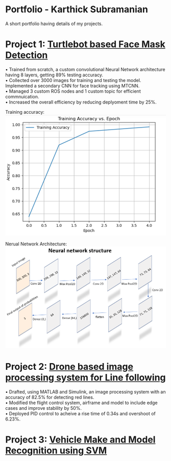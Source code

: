 # Portfolio - Karthick Subramanian
A short portfolio having details of my projects.

# Project 1: [Turtlebot based Face Mask Detection](https://ksubra01.github.io/ksubra.github.io/)  
•	Trained from scratch, a custom convolutional Neural Network architecture having 8 layers, getting 89% testing accuracy.  
•	Collected over 3000 images for training and testing the model. Implemented a secondary CNN for face tracking using MTCNN.  
• Managed 3 custom ROS nodes and 1 custom topic for efficient commnuication.  
• Increased the overall efficiency by reducing deplyoment time by 25%.  

Training accuracy:  
![](https://github.com/ksubra01/ksubra.github.io/blob/main/img/Final_accuracy.png)
  
Nerual Network Architecture:  
![](https://github.com/ksubra01/ksubra.github.io/blob/main/img/NN.png)
  
# Project 2: [Drone based image processing system for Line following](https://github.com/ksubra01/Line-follower)  
• Drafted, using MATLAB and Simulink, an image processing system with an accuracy of 82.5% for detecting red lines.  
• Modified the flight control system, airframe and model to include edge cases and improve stability by 50%.  
• Deployed PID control to acheive a rise time of 0.34s and overshoot of 6.23%.  

# Project 3: [Vehicle Make and Model Recognition using SVM]()

